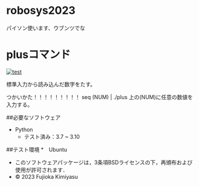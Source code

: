 # robosys2023
パイソン使います、ウブンツでな

# plusコマンド
[![test](https://github.com/Siromi463/robosys2023/actions/workflows/test.yml/badge.svg)](https://github.com/Siromi463/robosys2023/actions/workflows/test.yml)

標準入力から読み込んだ数字をたす。

つかいかた！！！！！！！！！
seq (NUM) | ./plus
上の(NUM)に任意の数値を入力する。

##必要なソフトウェア
* Python
  * テスト済み：3.7 ~ 3.10

##テスト環境
*　Ubuntu

* このソフトウェアパッケージは，3条項BSDライセンスの下，再頒布および使用が許可されます．
* © 2023 Fujioka Kimiyasu

